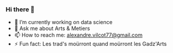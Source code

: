 ### Hi there 👋

- 🔭 I’m currently working on data science
- 💬 Ask me about Arts & Metiers
- 📫 How to reach me: alexandre.vilcot77@gmail.com
- ⚡ Fun fact: Les trad's moürront quand moürront les Gadz'Arts
